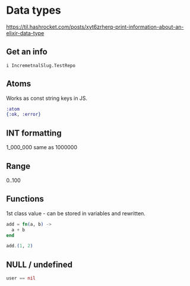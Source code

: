 # Data types

https://til.hashrocket.com/posts/xyt6zrherq-print-information-about-an-elixir-data-type

## Get an info

```iex
i IncremetnalSlug.TestRepo
```

## Atoms

Works as const string keys in JS.

```ex
:atom
{:ok, :error}
```

## INT formatting

1_000_000 same as 1000000

## Range

0..100

## Functions

1st class value - can be stored in variables and rewritten.

```ex
add = fn(a, b) ->
  a + b
end

add.(1, 2)
```
## NULL / undefined

```ex
user == nil
```
